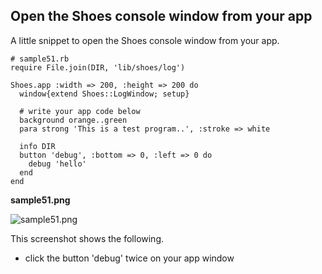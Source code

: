 Open the Shoes console window from your app
-------------------------------------------
A little snippet to open the Shoes console window from your app.

	# sample51.rb
	require File.join(DIR, 'lib/shoes/log')
	
	Shoes.app :width => 200, :height => 200 do
	  window{extend Shoes::LogWindow; setup}
	
	  # write your app code below
	  background orange..green
	  para strong 'This is a test program..', :stroke => white
	  
	  info DIR
	  button 'debug', :bottom => 0, :left => 0 do
	    debug 'hello'
	  end
	end

**sample51.png**

![sample51.png](http://github.com/ashbb/shoes_tutorial_html/tree/master%2Fimages%2Fsample51.png?raw=true)

This screenshot shows the following.
+ click the button 'debug' twice on your app window



